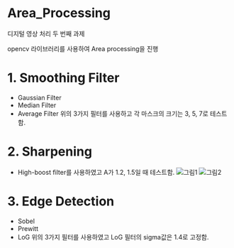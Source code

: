 # Area_Processing
디지털 영상 처리 두 번째 과제

opencv 라이브러리를 사용하여 Area processing을 진행

# 1. Smoothing Filter
- Gaussian Filter
- Median Filter
- Average Filter
위의 3가지 필터를 사용하고 각 마스크의 크기는 3, 5, 7로 테스트함.

# 2. Sharpening
- High-boost filter를 사용하였고 A가 1.2, 1.5일 때 테스트함.
![그림1](https://user-images.githubusercontent.com/64261939/118076798-d493a900-b3ed-11eb-9294-db24e79a475e.png) ![그림2](https://user-images.githubusercontent.com/64261939/118076802-d52c3f80-b3ed-11eb-8d6d-7ed2be0df9bb.png)

# 3. Edge Detection
- Sobel
- Prewitt
- LoG
위의 3가지 필터를 사용하였고 LoG 필터의 sigma값은 1.4로 고정함.